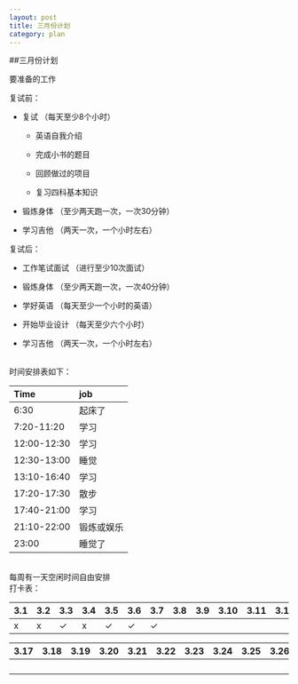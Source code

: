 ```yaml
---
layout: post
title: 三月份计划
category: plan
---
```


##三月份计划

要准备的工作

复试前：

- 复试 （每天至少8个小时）

	- 英语自我介绍

	- 完成小书的题目

	- 回顾做过的项目

	- 复习四科基本知识

- 锻炼身体 （至少两天跑一次，一次30分钟）

- 学习吉他 （两天一次，一个小时左右）

复试后：

- 工作笔试面试 （进行至少10次面试）

- 锻炼身体 （至少两天跑一次，一次40分钟）

- 学好英语 （每天至少一个小时的英语）

- 开始毕业设计 （每天至少六个小时）

- 学习吉他 （两天一次，一个小时左右）

<br />
时间安排表如下：

<table width="500">
  <thead>
    <tr>
      <th style="text-align: left">Time</th>
      <th style="text-align: left">job</th>
    </tr>
  </thead>
  <tbody>
    <tr>
      <td style="text-align: left">6:30</td>
      <td style="text-align: left">起床了</td>
    </tr>
    <tr>
      <td style="text-align: left">7:20-11:20</td>
      <td style="text-align: left">学习</td>
    </tr>
    <tr>
      <td style="text-align: left">12:00-12:30</td>
      <td style="text-align: left">学习</td>
    </tr>
    <tr>
      <td style="text-align: left">12:30-13:00</td>
      <td style="text-align: left">睡觉</td>
    </tr>
    <tr>
      <td style="text-align: left">13:10-16:40</td>
      <td style="text-align: left">学习</td>
    </tr>
    <tr>
      <td style="text-align: left">17:20-17:30</td>
      <td style="text-align: left">散步</td>
    </tr>
    <tr>
      <td style="text-align: left">17:40-21:00</td>
      <td style="text-align: left">学习</td>
    </tr>
    <tr>
      <td style="text-align: left">21:10-22:00</td>
      <td style="text-align: left">锻炼或娱乐</td>
    </tr>
    <tr>
      <td style="text-align: left">23:00</td>
      <td style="text-align: left">睡觉了</td>
    </tr>
  </tbody>
</table>

<br />
每周有一天空闲时间自由安排

<br />
打卡表：

<table width="800">
  <thead>
    <tr>
      <th style="text-align: left">3.1</th>
      <th style="text-align: left">3.2</th>
      <th style="text-align: left">3.3</th>
      <th style="text-align: left">3.4</th>
      <th style="text-align: left">3.5</th>
      <th style="text-align: left">3.6</th>
      <th style="text-align: left">3.7</th>
      <th style="text-align: left">3.8</th>
      <th style="text-align: left">3.9</th>
      <th style="text-align: left">3.10</th>
      <th style="text-align: left">3.11</th>
      <th style="text-align: left">3.12</th>
      <th style="text-align: left">3.13</th>
      <th style="text-align: left">3.14</th>
      <th style="text-align: left">3.15</th>
      <th style="text-align: left">3.16</th>
    </tr>
  </thead>
  <tbody>
    <tr>
      <td style="text-align: left">x</td>
      <td style="text-align: left">x</td>
      <td style="text-align: left">✓</td>
      <td style="text-align: left">x</td>
      <td style="text-align: left">✓</td>
      <td style="text-align: left">✓</td>
      <td style="text-align: left">✓</td>
      <td style="text-align: left">&nbsp;</td>
      <td style="text-align: left">&nbsp;</td>
      <td style="text-align: left">&nbsp;</td>
      <td style="text-align: left">&nbsp;</td>
      <td style="text-align: left">&nbsp;</td>
      <td style="text-align: left">&nbsp;</td>
      <td style="text-align: left">&nbsp;</td>
      <td style="text-align: left">&nbsp;</td>
      <td style="text-align: left">&nbsp;</td>
    </tr>
  </tbody>
</table>

<table width="800">
  <thead>
    <tr>
      <th style="text-align: left">3.17</th>
      <th style="text-align: left">3.18</th>
      <th style="text-align: left">3.19</th>
      <th style="text-align: left">3.20</th>
      <th style="text-align: left">3.21</th>
      <th style="text-align: left">3.22</th>
      <th style="text-align: left">3.23</th>
      <th style="text-align: left">3.24</th>
      <th style="text-align: left">3.25</th>
      <th style="text-align: left">3.26</th>
      <th style="text-align: left">3.27</th>
      <th style="text-align: left">3.28</th>
      <th style="text-align: left">3.29</th>
      <th style="text-align: left">3.30</th>
      <th style="text-align: left">3.31</th>
    </tr>
  </thead>
  <tbody>
    <tr>
      <td style="text-align: left">&nbsp;</td>
      <td style="text-align: left">&nbsp;</td>
      <td style="text-align: left">&nbsp;</td>
      <td style="text-align: left">&nbsp;</td>
      <td style="text-align: left">&nbsp;</td>
      <td style="text-align: left">&nbsp;</td>
      <td style="text-align: left">&nbsp;</td>
      <td style="text-align: left">&nbsp;</td>
      <td style="text-align: left">&nbsp;</td>
      <td style="text-align: left">&nbsp;</td>
      <td style="text-align: left">&nbsp;</td>
      <td style="text-align: left">&nbsp;</td>
      <td style="text-align: left">&nbsp;</td>
      <td style="text-align: left">&nbsp;</td>
      <td style="text-align: left">&nbsp;</td>
    </tr>
  </tbody>
</table>
